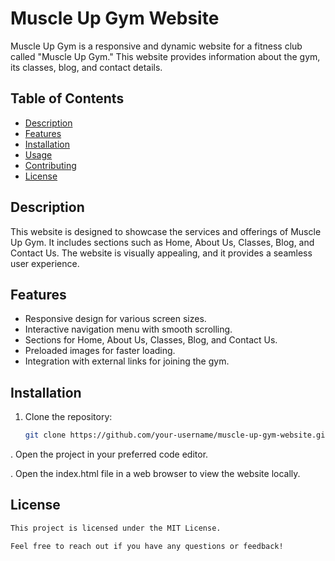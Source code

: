 # Muscle Up Gym Website

Muscle Up Gym is a responsive and dynamic website for a fitness club called "Muscle Up Gym." This website provides information about the gym, its classes, blog, and contact details.

## Table of Contents

- [Description](#description)
- [Features](#features)
- [Installation](#installation)
- [Usage](#usage)
- [Contributing](#contributing)
- [License](#license)

## Description

This website is designed to showcase the services and offerings of Muscle Up Gym. It includes sections such as Home, About Us, Classes, Blog, and Contact Us. The website is visually appealing, and it provides a seamless user experience.

## Features

- Responsive design for various screen sizes.
- Interactive navigation menu with smooth scrolling.
- Sections for Home, About Us, Classes, Blog, and Contact Us.
- Preloaded images for faster loading.
- Integration with external links for joining the gym.

## Installation

1. Clone the repository:

   ```bash
   git clone https://github.com/your-username/muscle-up-gym-website.git

  . Open the project in your preferred code editor.

  . Open the index.html file in a web browser to view the website locally.

## License
```bash
This project is licensed under the MIT License.

Feel free to reach out if you have any questions or feedback!
   
